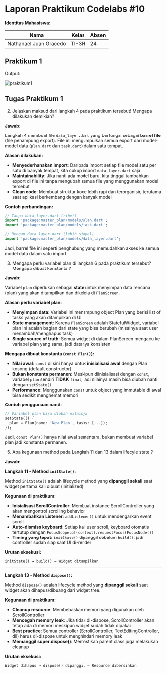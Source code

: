 # **Laporan Praktikum Codelabs #10**

**Identitas Mahasiswa:**

| Nama | Kelas | Absen |
|------|-------|-----|
| Nathanael Juan Gracedo | TI-3H | 24 |

## Praktikum 1
Output:

![praktikum1](img/Praktikum1.gif)

## Tugas Praktikum 1
2. Jelaskan maksud dari langkah 4 pada praktikum tersebut! Mengapa dilakukan demikian?

**Jawab:**

Langkah 4 membuat file `data_layer.dart` yang berfungsi sebagai **barrel file** (file penampung export). File ini mengumpulkan semua export dari model-model data (`plan.dart` dan `task.dart`) dalam satu tempat.

**Alasan dilakukan:**
- **Menyederhanakan import**: Daripada import setiap file model satu per satu di banyak tempat, kita cukup import `data_layer.dart` saja
- **Maintainability**: Jika nanti ada model baru, kita tinggal tambahkan export di file ini tanpa mengubah semua file yang menggunakan model tersebut
- **Clean code**: Membuat struktur kode lebih rapi dan terorganisir, terutama saat aplikasi berkembang dengan banyak model

**Contoh perbandingan:**
```dart
// Tanpa data_layer.dart (ribet)
import 'package:master_plan/models/plan.dart';
import 'package:master_plan/models/task.dart';

// Dengan data_layer.dart (lebih simpel)
import 'package:master_plan/models/data_layer.dart';
```

Jadi, barrel file ini seperti penghubung yang memudahkan akses ke semua model data dalam satu import.

3. Mengapa perlu variabel plan di langkah 6 pada praktikum tersebut? Mengapa dibuat konstanta ?

**Jawab:**

Variabel `plan` diperlukan sebagai **state** untuk menyimpan data rencana (plan) yang akan ditampilkan dan dikelola di `PlanScreen`. 

**Alasan perlu variabel plan:**
- **Menyimpan data**: Variabel ini menampung object Plan yang berisi list of tasks yang akan ditampilkan di UI
- **State management**: Karena `PlanScreen` adalah StatefulWidget, variabel plan ini adalah bagian dari state yang bisa berubah (misalnya saat user menambah/menghapus task)
- **Single source of truth**: Semua widget di dalam PlanScreen mengacu ke variabel plan yang sama, jadi datanya konsisten

**Mengapa dibuat konstanta (`const Plan()`):**
- **Nilai awal**: `const` di sini hanya untuk **inisialisasi awal** dengan Plan kosong (default constructor)
- **Bukan konstanta permanen**: Meskipun diinisialisasi dengan `const`, variabel `plan` sendiri **TIDAK** `final`, jadi nilainya masih bisa diubah nanti dengan `setState()`
- **Performance**: Menggunakan `const` untuk object yang immutable di awal bisa sedikit menghemat memori

**Contoh penggunaan nanti:**
```dart
// Variabel plan bisa diubah nilainya
setState(() {
  plan = Plan(name: 'New Plan', tasks: [...]);
});
```

Jadi, `const Plan()` hanya nilai awal sementara, bukan membuat variabel plan jadi konstanta permanen.

5. Apa kegunaan method pada Langkah 11 dan 13 dalam lifecyle state ?

**Jawab:**

**Langkah 11 - Method `initState()`:**

Method `initState()` adalah lifecycle method yang **dipanggil sekali** saat widget pertama kali dibuat (initialized).

**Kegunaan di praktikum:**
- **Inisialisasi ScrollController**: Membuat instance ScrollController yang akan mengontrol scrolling behavior
- **Menambahkan Listener**: `addListener()` untuk mendengarkan event scroll
- **Auto-dismiss keyboard**: Setiap kali user scroll, keyboard otomatis tertutup dengan `FocusScope.of(context).requestFocus(FocusNode())`
- **Timing yang tepat**: `initState()` dipanggil sebelum `build()`, jadi controller sudah siap saat UI di-render

**Urutan eksekusi:**
```
initState() → build() → Widget ditampilkan
```

---

**Langkah 13 - Method `dispose()`:**

Method `dispose()` adalah lifecycle method yang **dipanggil sekali** saat widget akan dihapus/dibuang dari widget tree.

**Kegunaan di praktikum:**
- **Cleanup resource**: Membebaskan memori yang digunakan oleh ScrollController
- **Mencegah memory leak**: Jika tidak di-dispose, ScrollController akan tetap ada di memori meskipun widget sudah tidak dipakai
- **Best practice**: Semua controller (ScrollController, TextEditingController, dll) harus di-dispose untuk menghindari memory leak
- **Memanggil super.dispose()**: Memastikan parent class juga melakukan cleanup

**Urutan eksekusi:**
```
Widget dihapus → dispose() dipanggil → Resource dibersihkan
```
